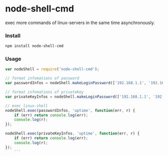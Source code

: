 # node-shell-cmd
exec more commands of linux-servers in the same time asynchronously.

### Install ###

```Bash
npm install node-shell-cmd
```
### Usage ###

```javascript
var nodeShell = require('node-shell-cmd');

// format infomations of password
var passwordInfos = nodeShell.makeLoginPassword(['192.168.1.1', '192.168.1.2'], 22, 'root', '123456');

// format infomations of privateKey
var privateKeyInfos = nodeShell.makeLoginPassword(['192.168.1.1', '192.168.1.2'], 22, 'root', '$HOME/.ssh/id_rsa.pub');

// exec linux-shell
nodeShell.exec(passwordInfos, 'uptime', function(err, r) {
    if (err) return console.log(err);
    console.log(r);
});

nodeShell.exec(privateKeyInfos, 'uptime', function(err, r) {
    if (err) return console.log(err);
    console.log(r);
});
    ```
